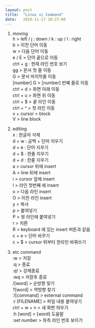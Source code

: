 ```yaml
---
layout: post
title:  "Linux vi Command"
date:   2016-11-17 10:27:00
---
```


1. moving  
h > left / j : down / k : up / l : right  
b > 이전 단어 이동  
w > 다음 단어 이동  
e / E > 단어 끝으로 이동  
ctrl + g : 현재 라인 번호 보기  
gg > 문서 첫 줄 이동  
G > 문서 마지막줄 이동  
[number] G > [number] 번째 줄로 이동  
ctrl + d > 화면 아래 이동  
ctrl + u > 화면 위 이동  
ctrl + $ > 끝 라인 이동  
ctrl + ^ > 첫 라인 이동  
v + cursor > block  
V > line block  
  
2. editing  
x : 한글자 삭제  
d + w : 공백 + 단어 지우기  
d + e : 단어 지우기  
d + $ : 한줄 지우기  
d + d : 한줄 지우기  
a > cursor 뒤에 insert  
A > line 뒤에 insert  
i > cursor 앞에 insert  
I > 라인 첫번째 에 insert  
o > 다음 라인 insert  
O > 이전 라인 insert  
y > 복사  
p > 붙여넣기  
P > 윗 라인에 붙여넣기  
r > 치환  
R > keyboard 에 있는 insert 버튼과 같음  
c + e > 단어 바꾸기  
c + $ > cursor 뒤부터 한라인 바꿔쓰기  
  
3. etc command  
:w > 저장  
:q > 종료  
:q! > 강제종료  
:wq > 저장후 종료  
/[word] > 순방향 찾기  
?[word] > 역방향 찾기  
:![command] > external command  
:r [FILENAME] > 파일 내용 붙여넣기  
ctrl + w + n > 새 화면 띄우기  
:h [word] > [word] 도움말  
:set number > 좌측 라인 번호 보이기  
